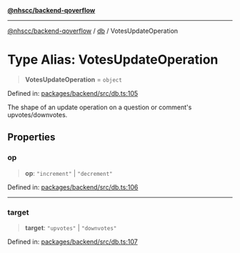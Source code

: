 [**@nhscc/backend-qoverflow**](../../README.md)

***

[@nhscc/backend-qoverflow](../../README.md) / [db](../README.md) / VotesUpdateOperation

# Type Alias: VotesUpdateOperation

> **VotesUpdateOperation** = `object`

Defined in: [packages/backend/src/db.ts:105](https://github.com/nhscc/qoverflow.api.hscc.bdpa.org/blob/b629239838bf73900bba2996b8dcfbc432755e21/packages/backend/src/db.ts#L105)

The shape of an update operation on a question or comment's
upvotes/downvotes.

## Properties

### op

> **op**: `"increment"` \| `"decrement"`

Defined in: [packages/backend/src/db.ts:106](https://github.com/nhscc/qoverflow.api.hscc.bdpa.org/blob/b629239838bf73900bba2996b8dcfbc432755e21/packages/backend/src/db.ts#L106)

***

### target

> **target**: `"upvotes"` \| `"downvotes"`

Defined in: [packages/backend/src/db.ts:107](https://github.com/nhscc/qoverflow.api.hscc.bdpa.org/blob/b629239838bf73900bba2996b8dcfbc432755e21/packages/backend/src/db.ts#L107)
